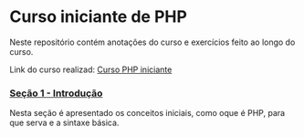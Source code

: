 # Curso iniciante de PHP

Neste repositório contém anotações do curso e exercícios feito ao longo do curso. 

Link do curso realizad: [Curso PHP iniciante](https://www.udemy.com/course/php-do-zero-a-maestria-com-projetos-incriveis/)

### [Seção 1 - Introdução](./secao_01/)

Nesta seção é apresentado os conceitos iniciais, como oque é PHP, para que serva e a sintaxe básica. 
